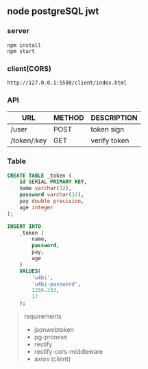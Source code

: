 ## node postgreSQL jwt

### server
```
npm install
npm start
```

### client(CORS)
```
http://127.0.0.1:5500/client/index.html
```

### API
| URL                       | METHOD | DESCRIPTION               |
|---------------------------|--------|---------------------------|
| /user                     | POST   | token sign                |
| /token/:key               | GET    | verify token              |

### Table
```sql
CREATE TABLE _token (
    id SERIAL PRIMARY KEY,
    name varchar(32),
    password varchar(32),
    pay double precision,
    age integer
);

INSERT INTO 
    _token (
        name, 
        password, 
        pay, 
        age
    ) 
    VALUES(
        'u4bi', 
        'u4bi-password',
        1256.233,
        17
    );
```

> requirements
> * jsonwebtoken
> * pg-promise
> * restify
> * restify-cors-middleware
> * axios (client)